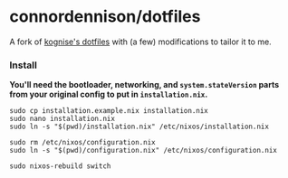 # connordennison/dotfiles

A fork of [kognise's dotfiles](https://github.com/kognise/dotfiles) with (a few) modifications to tailor it to me.

### Install

**You'll need the bootloader, networking, and `system.stateVersion` parts from your original config to put in `installation.nix`.**

```
sudo cp installation.example.nix installation.nix
sudo nano installation.nix
sudo ln -s "$(pwd)/installation.nix" /etc/nixos/installation.nix

sudo rm /etc/nixos/configuration.nix
sudo ln -s "$(pwd)/configuration.nix" /etc/nixos/configuration.nix

sudo nixos-rebuild switch
```